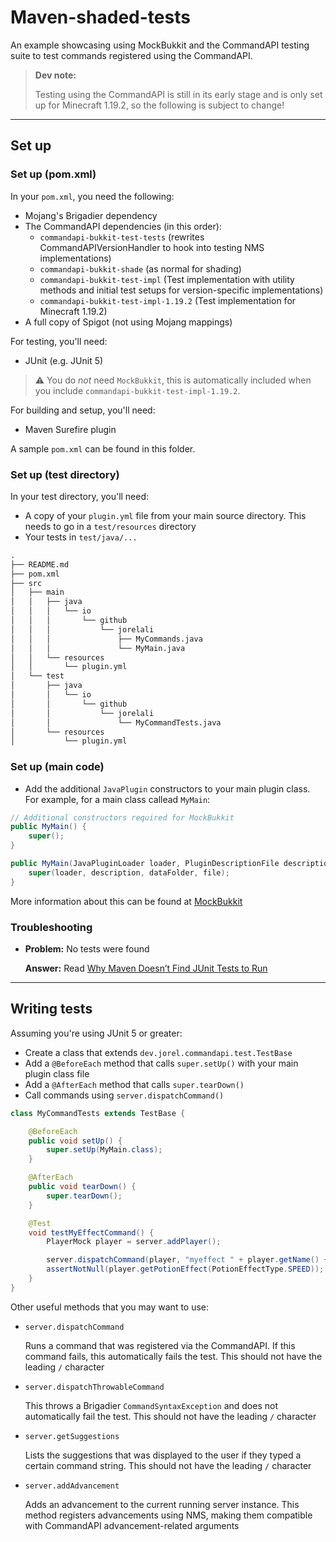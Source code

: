 # Maven-shaded-tests

An example showcasing using MockBukkit and the CommandAPI testing suite to test commands registered using the CommandAPI.

> **Dev note:**
>
> Testing using the CommandAPI is still in its early stage and is only set up for Minecraft 1.19.2, so the following is subject to change!

-----

## Set up

### Set up (pom.xml)

In your `pom.xml`, you need the following:

- Mojang's Brigadier dependency
- The CommandAPI dependencies (in this order):
  - `commandapi-bukkit-test-tests` (rewrites CommandAPIVersionHandler to hook into testing NMS implementations)
  - `commandapi-bukkit-shade` (as normal for shading)
  - `commandapi-bukkit-test-impl` (Test implementation with utility methods and initial test setups for version-specific implementations)
  - `commandapi-bukkit-test-impl-1.19.2` (Test implementation for Minecraft 1.19.2)
- A full copy of Spigot (not using Mojang mappings)

For testing, you'll need:

- JUnit (e.g. JUnit 5)

> ⚠️ You do _not_ need `MockBukkit`, this is automatically included when you include `commandapi-bukkit-test-impl-1.19.2`.

For building and setup, you'll need:

- Maven Surefire plugin

A sample `pom.xml` can be found in this folder.

### Set up (test directory)

In your test directory, you'll need:

- A copy of your `plugin.yml` file from your main source directory. This needs to go in a `test/resources` directory
- Your tests in `test/java/...`

```txt
.
├── README.md
├── pom.xml
├── src
│   ├── main
│   │   ├── java
│   │   │   └── io
│   │   │       └── github
│   │   │           └── jorelali
│   │   │               ├── MyCommands.java
│   │   │               └── MyMain.java
│   │   └── resources
│   │       └── plugin.yml
│   └── test
│       ├── java
│       │   └── io
│       │       └── github
│       │           └── jorelali
│       │               └── MyCommandTests.java
│       └── resources
│           └── plugin.yml
```

### Set up (main code)

- Add the additional `JavaPlugin` constructors to your main plugin class. For example, for a main class callead `MyMain`:

```java
// Additional constructors required for MockBukkit
public MyMain() {
    super();
}

public MyMain(JavaPluginLoader loader, PluginDescriptionFile description, File dataFolder, File file) {
    super(loader, description, dataFolder, file);
}
```

More information about this can be found at [MockBukkit](https://github.com/MockBukkit/MockBukkit#using-mockbukkit)

### Troubleshooting

- **Problem:** No tests were found

  **Answer:** Read [Why Maven Doesn’t Find JUnit Tests to Run](https://www.baeldung.com/maven-cant-find-junit-tests)

-----

## Writing tests

Assuming you're using JUnit 5 or greater:

- Create a class that extends `dev.jorel.commandapi.test.TestBase`
- Add a `@BeforeEach` method that calls `super.setUp()` with your main plugin class file
- Add a `@AfterEach` method that calls `super.tearDown()`
- Call commands using `server.dispatchCommand()`

```java
class MyCommandTests extends TestBase {

    @BeforeEach
    public void setUp() {
        super.setUp(MyMain.class);
    }

    @AfterEach
    public void tearDown() {
        super.tearDown();
    }

    @Test
    void testMyEffectCommand() {
        PlayerMock player = server.addPlayer();

        server.dispatchCommand(player, "myeffect " + player.getName() + " speed");
        assertNotNull(player.getPotionEffect(PotionEffectType.SPEED));
    }
}

```

Other useful methods that you may want to use:

- `server.dispatchCommand`

  Runs a command that was registered via the CommandAPI. If this command fails, this automatically fails the test. This should not have the leading `/` character

- `server.dispatchThrowableCommand`

  This throws a Brigadier `CommandSyntaxException` and does not automatically fail the test. This should not have the leading `/` character

- `server.getSuggestions`

  Lists the suggestions that was displayed to the user if they typed a certain command string. This should not have the leading `/` character

- `server.addAdvancement`

  Adds an advancement to the current running server instance. This method registers advancements using NMS, making them compatible with CommandAPI advancement-related arguments
